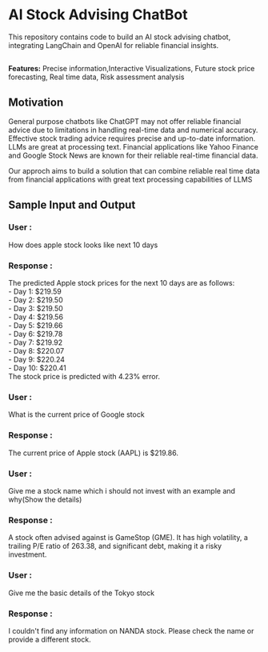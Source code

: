 <h1> AI Stock Advising ChatBot</h1>


<p>  This repository contains code to build an AI stock advising chatbot, integrating LangChain and OpenAI for reliable financial insights.</p>
<h2></h2>
<p><strong> Features:</strong> Precise information,Interactive Visualizations, Future stock price forecasting, Real time data, Risk assessment analysis</p>
<h2>Motivation</h2>
<p>  General purpose chatbots like ChatGPT may not offer reliable financial advice due to limitations in handling real-time data and numerical accuracy. Effective stock trading advice requires precise and up-to-date information. LLMs are great at processing text. Financial applications like Yahoo Finance and Google Stock News are known for their reliable real-time financial data.</p>

<p>  Our approch aims to build a solution that can combine reliable real time data from financial applications with great text processing capabilities of LLMS</p>
<h2>Sample Input and Output </h2>
<p><h3>User :</h3></span> How does apple stock looks like next 10 days </p>
<p><h3>Response :</h3>
The predicted Apple stock prices for the next 10 days are as follows:<br>  
- Day 1: $219.59<br>  
- Day 2: $219.50<br>  
- Day 3: $219.50<br>  
- Day 4: $219.56<br>  
- Day 5: $219.66<br>  
- Day 6: $219.78<br>  
- Day 7: $219.92<br>  
- Day 8: $220.07<br>  
- Day 9: $220.24<br>  
- Day 10: $220.41<br>
The stock price is predicted with  4.23% error.
</p>
<p><h3>User :</h3> What is the current price of Google stock </p>
<p><h3>Response :</h3>
The current price of Apple stock (AAPL) is $219.86.</p>
<p><h3>User :</h3> Give me a stock name which i should not invest with an example and why(Show the details) </p>
<p><h3>Response :</h3>
A stock often advised against is GameStop (GME). It has high volatility, a trailing P/E ratio of 263.38, and significant debt, making it a risky investment.</p>
<p><h3>User :</h3> Give me the basic details of the Tokyo stock </p>
<p><h3>Response :</h3>
I couldn't find any information on NANDA stock. Please check the name or provide a different stock.</p>
